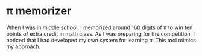 # π memorizer

When I was in middle school, I memorized around 160 digits of π to win
ten points of extra credit in math class. As I was preparing for the
competition, I noticed that I had developed my own system for learning π.
This tool mimics my approach.
